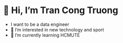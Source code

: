 # 👋 Hi, I’m Tran Cong Truong
-  I want to be a data engineer
- 👀 I’m interested in new technology and sport
- 🌱 I’m currently learning HCMUTE

<!---
trancongtruong1234/trancongtruong1234 is a ✨ special ✨ repository because its `README.md` (this file) appears on your GitHub profile.
You can click the Preview link to take a look at your changes.
--->
